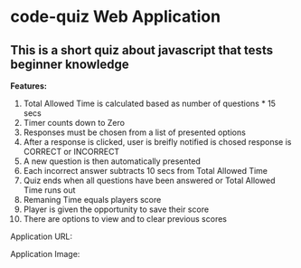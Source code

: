 # code-quiz Web Application

## This is a short quiz about javascript that tests beginner knowledge

**Features:**
1. Total Allowed Time is calculated based as number of questions * 15 secs
2. Timer counts down to Zero
3. Responses must be chosen from a list of presented options
4. After a response is clicked, user is breifly notified is chosed response is CORRECT or INCORRECT
5. A new question is then automatically presented
6. Each incorrect answer subtracts 10 secs from Total Allowed Time
7. Quiz ends when all questions have been answered or Total Allowed Time runs out
8. Remaning Time equals players score
9. Player is given the opportunity to save their score
10. There are options to view and to clear previous scores

Application URL: 

Application Image: 